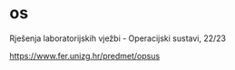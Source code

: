 # os
Rješenja laboratorijskih vježbi - Operacijski sustavi, 22/23

https://www.fer.unizg.hr/predmet/opsus

